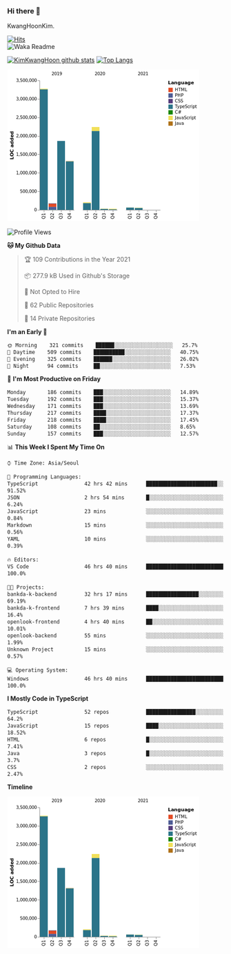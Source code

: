 ### Hi there 👋

KwangHoonKim.

[![Hits](https://hits.seeyoufarm.com/api/count/incr/badge.svg?url=https%3A%2F%2Fgithub.com%2Frhkdgns95)](https://hits.seeyoufarm.com)  
![Waka Readme](https://github.com/rhkdgns95/rhkdgns95/workflows/Waka%20Readme/badge.svg)

[![KimKwangHoon github stats](https://github-readme-stats.vercel.app/api?username=rhkdgns95&show_icons=true)](https://github.com/rhkdgns95/github-readme-stats)   [![Top Langs](https://github-readme-stats.vercel.app/api/top-langs/?username=rhkdgns95&layout=compact)](https://github.com/rhkdgns95/github-readme-stats)   


![Chart not found](https://raw.githubusercontent.com/rhkdgns95/rhkdgns95/master/charts/bar_graph.png) 



<!--START_SECTION:waka-->
![Profile Views](http://img.shields.io/badge/Profile%20Views-120-blue)

**🐱 My Github Data** 

> 🏆 109 Contributions in the Year 2021
 > 
> 📦 277.9 kB Used in Github's Storage 
 > 
> 🚫 Not Opted to Hire
 > 
> 📜 62 Public Repositories 
 > 
> 🔑 14 Private Repositories  
 > 
**I'm an Early 🐤** 

```text
🌞 Morning    321 commits    ██████░░░░░░░░░░░░░░░░░░░   25.7% 
🌆 Daytime    509 commits    ██████████░░░░░░░░░░░░░░░   40.75% 
🌃 Evening    325 commits    ██████░░░░░░░░░░░░░░░░░░░   26.02% 
🌙 Night      94 commits     ██░░░░░░░░░░░░░░░░░░░░░░░   7.53%

```
📅 **I'm Most Productive on Friday** 

```text
Monday       186 commits    ███░░░░░░░░░░░░░░░░░░░░░░   14.89% 
Tuesday      192 commits    ███░░░░░░░░░░░░░░░░░░░░░░   15.37% 
Wednesday    171 commits    ███░░░░░░░░░░░░░░░░░░░░░░   13.69% 
Thursday     217 commits    ████░░░░░░░░░░░░░░░░░░░░░   17.37% 
Friday       218 commits    ████░░░░░░░░░░░░░░░░░░░░░   17.45% 
Saturday     108 commits    ██░░░░░░░░░░░░░░░░░░░░░░░   8.65% 
Sunday       157 commits    ███░░░░░░░░░░░░░░░░░░░░░░   12.57%

```


📊 **This Week I Spent My Time On** 

```text
⌚︎ Time Zone: Asia/Seoul

💬 Programming Languages: 
TypeScript               42 hrs 42 mins      ███████████████████████░░   91.52% 
JSON                     2 hrs 54 mins       █░░░░░░░░░░░░░░░░░░░░░░░░   6.24% 
JavaScript               23 mins             ░░░░░░░░░░░░░░░░░░░░░░░░░   0.84% 
Markdown                 15 mins             ░░░░░░░░░░░░░░░░░░░░░░░░░   0.56% 
YAML                     10 mins             ░░░░░░░░░░░░░░░░░░░░░░░░░   0.39%

🔥 Editors: 
VS Code                  46 hrs 40 mins      █████████████████████████   100.0%

🐱‍💻 Projects: 
bankda-k-backend         32 hrs 17 mins      █████████████████░░░░░░░░   69.19% 
bankda-k-frontend        7 hrs 39 mins       ████░░░░░░░░░░░░░░░░░░░░░   16.4% 
openlook-frontend        4 hrs 40 mins       ██░░░░░░░░░░░░░░░░░░░░░░░   10.01% 
openlook-backend         55 mins             ░░░░░░░░░░░░░░░░░░░░░░░░░   1.99% 
Unknown Project          15 mins             ░░░░░░░░░░░░░░░░░░░░░░░░░   0.57%

💻 Operating System: 
Windows                  46 hrs 40 mins      █████████████████████████   100.0%

```

**I Mostly Code in TypeScript** 

```text
TypeScript               52 repos            ████████████████░░░░░░░░░   64.2% 
JavaScript               15 repos            ████░░░░░░░░░░░░░░░░░░░░░   18.52% 
HTML                     6 repos             █░░░░░░░░░░░░░░░░░░░░░░░░   7.41% 
Java                     3 repos             █░░░░░░░░░░░░░░░░░░░░░░░░   3.7% 
CSS                      2 repos             ░░░░░░░░░░░░░░░░░░░░░░░░░   2.47%

```


**Timeline**

![Chart not found](https://raw.githubusercontent.com/rhkdgns95/rhkdgns95/master/charts/bar_graph.png) 


<!--END_SECTION:waka-->
